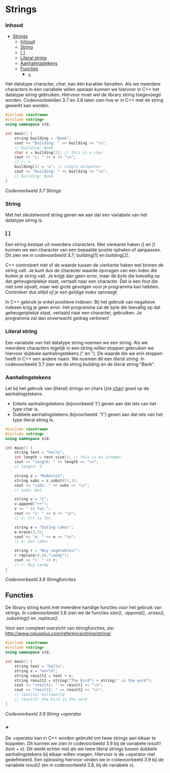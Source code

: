 # Strings [](title-id) <!-- omit in toc -->

### Inhoud[](toc-id) <!-- omit in toc -->
- [Strings ](#strings-)
    - [Inhoud](#inhoud)
    - [String](#string)
    - [\[ \]](#-)
    - [Literal string](#literal-string)
    - [Aanhalingstekens](#aanhalingstekens)
  - [Functies](#functies)
    - [+](#)


Het datatype character, *char*, kan één karakter bevatten. Als we
meerdere characters in één variabele willen opslaan kunnen we hiervoor in C++ het
datatype *string* gebruiken. 
Hiervoor moet wel de library string toegevoegd worden.
Codevoorbeelden 3.7 en 3.8 laten zien hoe er in C++ met de string gewerkt kan worden.

```c++
#include <iostream>
#include <string>
using namespace std;

int main() {
    string building = "Bank";
    cout << "building: " << building << "\n";
    // building: Bank
    char c = building[2]; // this is a char
    cout << "c: " << c << "\n";
    // c: n
    building[1] = 'u'; // single airqoutes
    cout << "building: " << building << "\n";
    // building: Bunk
}
```
*Codevoorbeeld 3.7 Strings*

### String
Met het sleutelwoord string geven we aan dat een variabele van het datatype string is.

### [ ]
Een string bestaat uit meerdere characters. Met vierkante haken ([ en ]) kunnen we een
character van een bepaalde positie ophalen of aanpassen. Dit zien we in *codevoorbeeld
3.7*; building[1] en building[2].

C++ controleert niet of de waarde tussen de vierkante haken wel binnen de string
valt. Je kunt dus de character waarde opvragen van een index die buiten je string valt.
Je krijgt dan geen error, maar de byte die toevallig op dat geheugenplekje staat, vertaalt
naar een character. Dat is een fout die niet snel opvalt, maar wel grote gevolgen voor
je programma kan hebben. 
*Controleer dus altijd of je een geldige index opvraagt.*

In C++ gebruik je enkel positieve indexen. Bij het gebruik van negatieve indexen
krijg je geen error. Het programma zal de byte die toevallig op dat geheugenplekje
staat, vertaald naar een character, gebruiken. Je programma zal dan onverwacht gedrag vertonen!

### Literal string
Een variabele van het datatype string noemen we een string. Als we meerdere
characters tegelijk in een string willen stoppen gebruiken we hiervoor dubbele aanhalingstekens
(“ en ”). De waarde die we erin stoppen heeft in C++ een andere naam.
We noemen dit een *literal string*. 
In codevoorbeeld 3.7 zien we de
string *building* en de literal string “Bank”.

### Aanhalingstekens
Let bij het gebruik van (literal) strings en chars (zie [char](../data-types/char/README.md)) goed op de aanhalingstekens.
- Enkele aanhalingstekens (bijvoorbeeld ‘t’) geven aan dat iets van het type char is. 
- Dubbele aanhalingstekens (bijvoorbeeld: “t”) geven aan dat iets van het type literal
string is.


```c++
#include <iostream>
#include <string>
using namespace std;

int main() {
    string text = "hello";
    int length = text.size(); // this is an integer
    cout << "length: " << length << "\n";
    // length: 5

    string z = "Robotica";
    string subz = z.substr(2,3);
    cout << "subz: " << subz << "\n";
    // subz: bot

    string v = "C";
    v.append("++");
    v += " is fun.";
    cout << "v: " << v << "\n";
    // v: C++ is fun.

    string e = "Eating cake!";
    e.erase(3,3);
    cout << "e: " << e << "\n";
    // e: Eat cake!

    string r = "Buy vegetables!";
    r.replace(4,10,"candy");
    cout << "r: " << r;
    // r: Buy candy
}
```
*Codevoorbeeld 3.8 Stringfuncties*

## Functies
De library string komt met meerdere handige functies voor het gebruik van strings.
In codevoorbeeld 3.8 zien we de functies *size()*, *.append()*, *.erase()*, *.substring()*
en *.replace()*. 

Voor een compleet overzicht van stringfuncties, zie: http://www.cplusplus.com/reference/string/string/


```c++
#include <iostream>
#include <string>
using namespace std;

int main() {
    string text = "hello";
    string x = "world";
    string result1 = text + x;
    string result2 = string("The bird") + string(" is the word");
    cout << "result1: " << result1 << "\n";
    cout << "result2: " << result2 << "\n";
    // result1: helloworld
    // result2: the bird is the word
}
```
*Codevoorbeeld 3.9 String +operator*

### +
De +operator kan in C++ worden gebruikt om twee strings aan elkaar te koppelen. Dit kunnen we zien in codevoorbeeld 3.9 bij de variabele *result1* (text + x). 
Dit werkt echter niet als we twee literal strings tussen dubbele aanhalingstekens bij elkaar willen
voegen. Hiervoor is de +operator niet gedefinieerd. Een oplossing hiervoor vinden we
in codevoorbeeld 3.9 bij de variabele *result2* (en in codevoorbeeld 3.8, bij de variabele v).